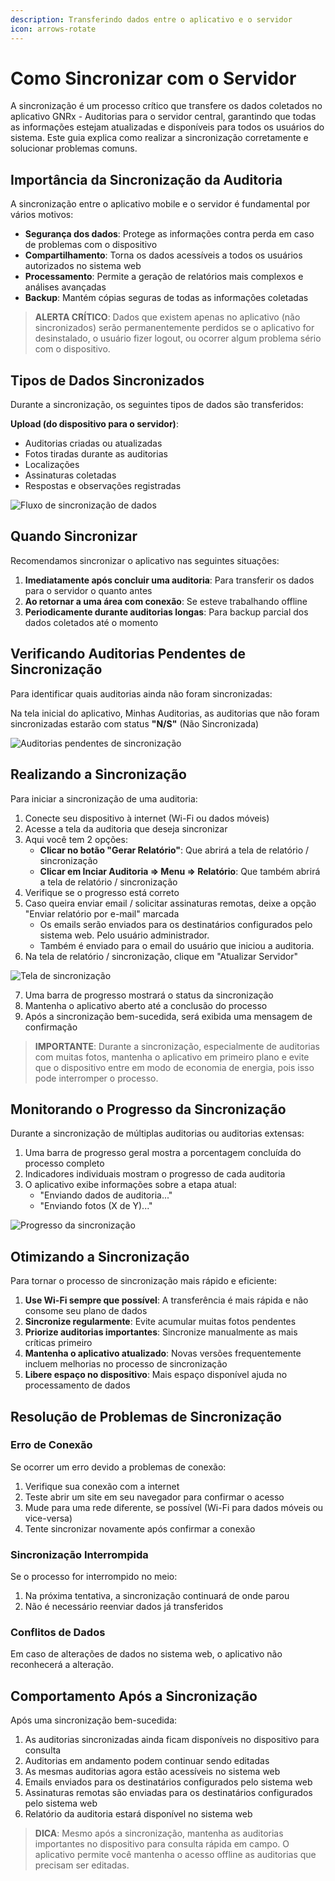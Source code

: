 ```yaml
---
description: Transferindo dados entre o aplicativo e o servidor
icon: arrows-rotate
---
```


# Como Sincronizar com o Servidor

A sincronização é um processo crítico que transfere os dados coletados no aplicativo GNRx - Auditorias para o servidor central, garantindo que todas as informações estejam atualizadas e disponíveis para todos os usuários do sistema. Este guia explica como realizar a sincronização corretamente e solucionar problemas comuns.

## Importância da Sincronização da Auditoria

A sincronização entre o aplicativo mobile e o servidor é fundamental por vários motivos:

* **Segurança dos dados**: Protege as informações contra perda em caso de problemas com o dispositivo
* **Compartilhamento**: Torna os dados acessíveis a todos os usuários autorizados no sistema web
* **Processamento**: Permite a geração de relatórios mais complexos e análises avançadas
* **Backup**: Mantém cópias seguras de todas as informações coletadas

> **ALERTA CRÍTICO**: Dados que existem apenas no aplicativo (não sincronizados) serão permanentemente perdidos se o aplicativo for desinstalado, o usuário fizer logout, ou ocorrer algum problema sério com o dispositivo.

## Tipos de Dados Sincronizados

Durante a sincronização, os seguintes tipos de dados são transferidos:

**Upload (do dispositivo para o servidor)**:

* Auditorias criadas ou atualizadas
* Fotos tiradas durante as auditorias
* Localizações
* Assinaturas coletadas
* Respostas e observações registradas

![Fluxo de sincronização de dados](https://example.com/imagens/app-fluxo-sincronizacao.png)

## Quando Sincronizar

Recomendamos sincronizar o aplicativo nas seguintes situações:

1. **Imediatamente após concluir uma auditoria**: Para transferir os dados para o servidor o quanto antes
2. **Ao retornar a uma área com conexão**: Se esteve trabalhando offline
3. **Periodicamente durante auditorias longas**: Para backup parcial dos dados coletados até o momento

## Verificando Auditorias Pendentes de Sincronização

Para identificar quais auditorias ainda não foram sincronizadas:

Na tela inicial do aplicativo, Minhas Auditorias, as auditorias que não foram sincronizadas estarão com status **"N/S"** (Não Sincronizada)

![Auditorias pendentes de sincronização](https://example.com/imagens/app-pendentes-sincronizacao.png)

## Realizando a Sincronização

Para iniciar a sincronização de uma auditoria:

1. Conecte seu dispositivo à internet (Wi-Fi ou dados móveis)
2. Acesse a tela da auditoria que deseja sincronizar
3. Aqui você tem 2 opções:
   * **Clicar no botão "Gerar Relatório"**: Que abrirá a tela de relatório / sincronização
   * **Clicar em Inciar Auditoria => Menu => Relatório**: Que também abrirá a tela de relatório / sincronização
4. Verifique se o progresso está correto
5. Caso queira enviar email / solicitar assinaturas remotas, deixe a opção "Enviar relatório por e-mail" marcada
   * Os emails serão enviados para os destinatários configurados pelo sistema web. Pelo usuário administrador.
   * Também é enviado para o email do usuário que iniciou a auditoria.
6. Na tela de relatório / sincronização, clique em "Atualizar Servidor"

![Tela de sincronização](https://example.com/imagens/app-sincronizacao.png)

7. Uma barra de progresso mostrará o status da sincronização
8. Mantenha o aplicativo aberto até a conclusão do processo
9. Após a sincronização bem-sucedida, será exibida uma mensagem de confirmação

> **IMPORTANTE**: Durante a sincronização, especialmente de auditorias com muitas fotos, mantenha o aplicativo em primeiro plano e evite que o dispositivo entre em modo de economia de energia, pois isso pode interromper o processo.

## Monitorando o Progresso da Sincronização

Durante a sincronização de múltiplas auditorias ou auditorias extensas:

1. Uma barra de progresso geral mostra a porcentagem concluída do processo completo
2. Indicadores individuais mostram o progresso de cada auditoria
3. O aplicativo exibe informações sobre a etapa atual:
   * "Enviando dados de auditoria..."
   * "Enviando fotos (X de Y)..."

![Progresso da sincronização](https://example.com/imagens/app-progresso-sincronizacao.png)

## Otimizando a Sincronização

Para tornar o processo de sincronização mais rápido e eficiente:

1. **Use Wi-Fi sempre que possível**: A transferência é mais rápida e não consome seu plano de dados
2. **Sincronize regularmente**: Evite acumular muitas fotos pendentes
3. **Priorize auditorias importantes**: Sincronize manualmente as mais críticas primeiro
4. **Mantenha o aplicativo atualizado**: Novas versões frequentemente incluem melhorias no processo de sincronização
5. **Libere espaço no dispositivo**: Mais espaço disponível ajuda no processamento de dados

## Resolução de Problemas de Sincronização

### Erro de Conexão

Se ocorrer um erro devido a problemas de conexão:

1. Verifique sua conexão com a internet
2. Teste abrir um site em seu navegador para confirmar o acesso
3. Mude para uma rede diferente, se possível (Wi-Fi para dados móveis ou vice-versa)
4. Tente sincronizar novamente após confirmar a conexão

### Sincronização Interrompida

Se o processo for interrompido no meio:

1. Na próxima tentativa, a sincronização continuará de onde parou
2. Não é necessário reenviar dados já transferidos

### Conflitos de Dados

Em caso de alterações de dados no sistema web, o aplicativo não reconhecerá a alteração.

## Comportamento Após a Sincronização

Após uma sincronização bem-sucedida:

1. As auditorias sincronizadas ainda ficam disponíveis no dispositivo para consulta
2. Auditorias em andamento podem continuar sendo editadas
3. As mesmas auditorias agora estão acessíveis no sistema web
4. Emails enviados para os destinatários configurados pelo sistema web
5. Assinaturas remotas são enviadas para os destinatários configurados pelo sistema web
6. Relatório da auditoria estará disponível no sistema web

> **DICA**: Mesmo após a sincronização, mantenha as auditorias importantes no dispositivo para consulta rápida em campo. O aplicativo permite você mantenha o acesso offline as auditorias que precisam ser editadas.
